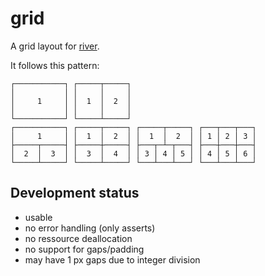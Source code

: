 # grid

A grid layout for [river](https://github.com/riverwm/river).

It follows this pattern:
```
┌───────────┐ ┌─────┬─────┐
│           │ │     │     │
│     1     │ │  1  │  2  │
│           │ │     │     │
└───────────┘ └─────┴─────┘
┌───────────┐ ┌─────┬─────┐ ┌─────┬─────┐ ┌───┬───┬───┐
│     1     │ │  1  │  2  │ │  1  │  2  │ │ 1 │ 2 │ 3 │
├─────┬─────┤ ├─────┼─────┤ ├───┬─┴─┬───┤ ├───┼───┼───┤
│  2  │  3  │ │  3  │  4  │ │ 3 │ 4 │ 5 │ │ 4 │ 5 │ 6 │
└─────┴─────┘ └─────┴─────┘ └───┴───┴───┘ └───┴───┴───┘
```

## Development status

- usable
- no error handling (only asserts)
- no ressource deallocation
- no support for gaps/padding
- may have 1 px gaps due to integer division
